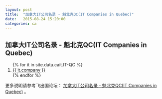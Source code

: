 ```yaml
---
layout: post
title:  "加拿大IT公司名录 - 魁北克QC(IT Companies in Quebec)"
date:   2015-08-24 15:20:00
categories: ca
---
```


## 加拿大IT公司名录 - 魁北克QC(IT Companies in Quebec)

<ol>
{% for it in site.data.cait.IT-QC %}
<li><a href="{{ it.web }}" target="_blank">{{ it.company }}</a></li>
{% endfor %}
</ol>


更多说明请参考飞出国论坛： <a href="http://bbs.fcgvisa.com/t/it-qc-it-companies-in-quebec/6811" target="blank">加拿大IT公司名录 - 魁北克QC(IT Companies in Quebec)</a> 。